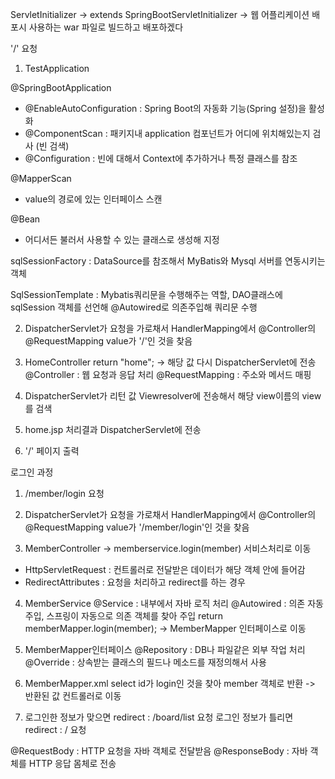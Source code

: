 
ServletInitializer 
-> extends SpringBootServletInitializer -> 웹 어플리케이션 배포시 사용하는 war 파일로 빌드하고 배포하겠다

'/' 요청 

1. TestApplication
 
@SpringBootApplication
- @EnableAutoConfiguration : Spring Boot의 자동화 기능(Spring 설정)을 활성화
- @ComponentScan : 패키지내 application 컴포넌트가 어디에 위치해있는지 검사 (빈 검색)
- @Configuration : 빈에 대해서 Context에 추가하거나 특정 클래스를 참조

@MapperScan 
- value의 경로에 있는 인터페이스 스캔
 
@Bean
- 어디서든 불러서 사용할 수 있는 클래스로 생성해 지정  

sqlSessionFactory : DataSource를 참조해서 MyBatis와 Mysql 서버를 연동시키는 객체 

SqlSessionTemplate : Mybatis쿼리문을 수행해주는 역할, DAO클래스에 sqlSession 객체를 선언해 @Autowired로 의존주입해 쿼리문 수행  

2. DispatcherServlet가 요청을 가로채서 HandlerMapping에서 @Controller의 @RequestMapping value가 '/'인 것을 찾음

4. HomeController
return "home"; -> 해당 값 다시 DispatcherServlet에 전송 
@Controller : 웹 요청과 응답 처리 
@RequestMapping : 주소와 메서드 매핑 

5. DispatcherServlet가 리턴 값 Viewresolver에 전송해서 해당 view이름의 view를 검색

6. home.jsp 처리결과 DispatcherServlet에 전송 

7. '/' 페이지 출력

로그인 과정 
1. /member/login 요청 

2. DispatcherServlet가 요청을 가로채서 HandlerMapping에서 @Controller의 @RequestMapping value가 '/member/login'인 것을 찾음

3. MemberController -> memberservice.login(member) 서비스처리로 이동 
- HttpServletRequest : 컨트롤러로 전달받은 데이터가 해당 객체 안에 들어감
- RedirectAttributes : 요청을 처리하고 redirect를 하는 경우

4. MemberService 
@Service : 내부에서 자바 로직 처리
@Autowired : 의존 자동 주입, 스프링이 자동으로 의존 객체를 찾아 주입 
return memberMapper.login(member);  -> MemberMapper 인터페이스로 이동 

5. MemberMapper인터페이스
@Repository : DB나 파일같은 외부 작업 처리 
@Override : 상속받는 클래스의 필드나 메소드를 재정의해서 사용

6. MemberMapper.xml 
select id가 login인 것을 찾아 member 객체로 반환 -> 반환된 값 컨트롤러로 이동

7. 로그인한 정보가 맞으면 redirect : /board/list 요청 
로그인 정보가 틀리면 redirect : / 요청 

@RequestBody : HTTP 요청을 자바 객체로 전달받음
@ResponseBody : 자바 객체를 HTTP 응답 몸체로 전송 
